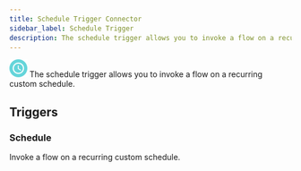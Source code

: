 ```yaml
---
title: Schedule Trigger Connector
sidebar_label: Schedule Trigger
description: The schedule trigger allows you to invoke a flow on a recurring custom schedule.
---
```


![Schedule Trigger](./assets/schedule-trigger.png#connector-icon)
The schedule trigger allows you to invoke a flow on a recurring custom schedule.

## Triggers

### Schedule

Invoke a flow on a recurring custom schedule.
